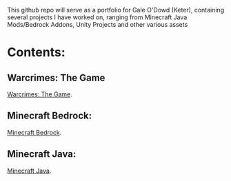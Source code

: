 This github repo will serve as a portfolio for Gale O'Dowd (Keter), containing several projects I have worked on, ranging from Minecraft Java Mods/Bedrock Addons, Unity Projects and other various assets

# Contents:
## Warcrimes: The Game
[Warcrimes: The Game](contents/unity/warcrimes%20builds/info.md).  

## Minecraft Bedrock:
[Minecraft Bedrock](contents/minecraft/bedrock/info.md).  

## Minecraft Java:
[Minecraft Java](contents/minecraft/java/info.md).  

